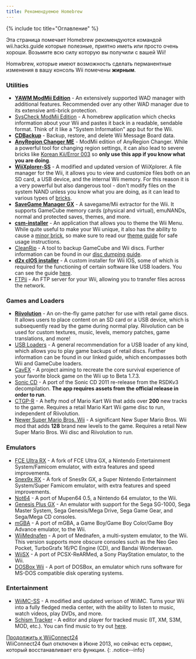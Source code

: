 ```yaml
---
title: Рекомендуемое Homebrew
---
```


{% include toc title="Оглавление" %}

Эта страница помечает Homebrew рекомендуются командой wii.hacks.guide которые полезные, приятно иметь или просто очень хороши. Возьмите всю силу которую вы получили с вашей Wii!

Homwbrew, которые имеют возможность сделать перманентные изменения в вашу консоль Wii помечены **жирным**.

### Utilities

+ [**YAWM ModMii Edition**](https://oscwii.org/library/app/yawmME) - An extensively supported WAD manager with additional features. Recommended over any other WAD manager due to its extensive anti-brick protection.
+ [SysCheck ModMii Edition](https://oscwii.org/library/app/SysCheckME) - A homebrew application which checks information about your Wii and pastes it back in a readable, sendable format. Think of it like a "System Information" app but for the Wii.
+ [**CDBackup**](https://oscwii.org/library/app/cdbackup) - Backup, restore, and delete Wii Message Board data.
+ [**AnyRegion Changer ME**](https://oscwii.org/library/app/ARCME) - ModMii edition of AnyRegion Changer. While a powerful tool for changing region settings, it can also lead to severe bricks like [Korean Kii/Error 003](bricks#korean-kiierror-003-brick) so **only use this app if you know what you are doing**.
+ [**WiiXplorer-SS**](https://oscwii.org/library/app/wiixplorer-ss) - A modified and updated version of WiiXplorer. A file manager for the Wii, it allows you to view and customize files both on an SD card, a USB device, and the internal Wii memory. For this reason it is a very powerful but also dangerous tool - don't modify files on the system NAND unless you know what you are doing, as it can lead to various types of [bricks](bricks).
+ [**SaveGame Manager GX**](https://oscwii.org/library/app/SaveGame_Manager_GX) - A savegame/Mii extractor for the Wii. It supports GameCube memory cards (physical and virtual), emuNANDs, normal and protected saves, themes, and more.
+ [**csm-installer**](https://oscwii.org/library/app/csm-installer) - An application that allows you to theme the Wii Menu. While quite useful to make your Wii unique, it also has the ability to cause a [minor brick](bricks#theme-brick), so make sure to read our [theme guide](themes) for safe usage instructions.
+ [CleanRip](https://oscwii.org/library/app/CleanRip) - A tool to backup GameCube and Wii discs. Further information can be found in our [disc dumping guide](dump-games).
+ [**d2x cIOS installer**](https://oscwii.org/library/app/d2x-cios-installer) - A custom installer for Wii IOS, some of which is required for the functioning of certain software like USB loaders. You can see the guide [here](cios).
+ [FTPii](https://oscwii.org/library/app/ftpii) - An FTP server for your Wii, allowing you to transfer files across the network.



### Games and Loaders

+ [**Riivolution**](https://wiki.hacks.guide/wiki/Wii:Riivolution) - An on-the-fly game patcher for use with retail game discs. It allows users to place content on an SD card or a USB device, which is subsequently read by the game during normal play. Riivolution can be used for custom textures, music, levels, memory patches, game translations, and more!
+ [USB Loaders](wii-loaders) - A general recommendation for a USB loader of any kind, which allows you to play game backups of retail discs. Further information can be found in our linked guide, which encompasses both Wii and GameCube loaders.
+ [CavEX](https://oscwii.org/library/app/cavex) - A project aiming to recreate the core survival experience of your favorite block game on the Wii up to Beta 1.7.3.
+ [Sonic CD](https://oscwii.org/library/app/SonicCDWii) - A port of the Sonic CD 2011 re-release from the RSDKv3 decompilation. **The app requires assets from the official release in order to run**.
+ [CTGP-R](https://www.chadsoft.co.uk/download/) - A hefty mod of Mario Kart Wii that adds over **200** new tracks to the game. Requires a retail Mario Kart Wii game disc to run, independent of Riivolution.
+ [Newer Super Mario Bros. Wii](https://newerteam.com/wii/download.html) - A significant New Super Mario Bros. Wii mod that adds **128** brand new levels to the game. Requires a retail New Super Mario Bros. Wii disc and Riivolution to run.



### Emulators

+ [FCE Ultra RX](https://oscwii.org/library/app/fceurx) - A fork of FCE Ultra GX, a Nintendo Entertainment System/Famicom emulator, with extra features and speed improvements.
+ [Snex9x RX](https://oscwii.org/library/app/Snes9xRX) - A fork of Snes9x GX, a Super Nintendo Entertainment System/Super Famicom emulator, with extra features and speed improvements.
+ [Not64](https://oscwii.org/library/app/not64) - A port of Mupen64 0.5, a Nintendo 64 emulator, to the Wii.
+ [Genesis Plus GX](https://oscwii.org/library/app/genplus-gx) - An emulator with support for the Sega SG-1000, Sega Master System, Sega Genesis/Mega Drive, Sega Game Gear, and Sega/Mega CD consoles.
+ [mGBA](https://oscwii.org/library/app/mgba) - A port of mGBA, a Game Boy/Game Boy Color/Game Boy Advance emulator, to the Wii.
+ [WiiMednafen](https://oscwii.org/library/app/wiimednafen) - A port of Mednafen, a multi-system emulator, to the Wii. This version supports more obscure consoles such as the Neo Geo Pocket, TurboGrafx 16/PC Engine (CD), and Bandai Wonderswan.
+ [WiiSX](https://oscwii.org/library/app/wiiSX) - A port of PCSX-ReARMed, a Sony PlayStation emulator, to the Wii.
+ [DOSBox Wii](https://oscwii.org/library/app/dosbox-wii) - A port of DOSBox, an emulator which runs software for MS-DOS compatible disk operating systems.

### Entertainment

+ [WiiMC-SS](https://oscwii.org/library/app/WiiMC-SS) - A modified and updated verison of WiiMC. Turns your Wii into a fully fledged media center, with the ability to listen to music, watch videos, play DVDs, and more.
+ [Schism Tracker](https://oscwii.org/library/app/schismtracker) - A editor and player for tracked music (IT, XM, S3M, MOD, etc.). You can find music to try out [here](https://modarchive.org/).

[Продолжить к WiiConnect24](wiiconnect24)<br> WiiConnect24 был отключен в Июне 2013, но сейчас есть сервис, который восстанавливает его функции.
{: .notice--info}
